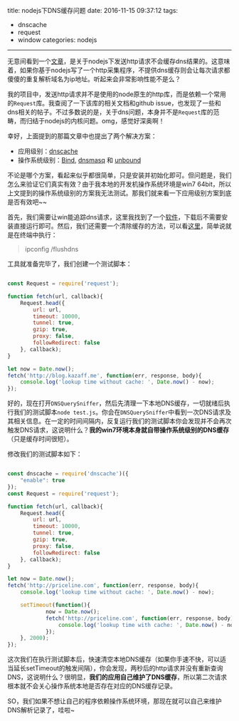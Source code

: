 title: nodejs下DNS缓存问题
date: 2016-11-15 09:37:12
tags:
- dnscache
- request
- window
categories: nodejs
---

无意间看到一个[文章](http://www.madhur.co.in/blog/2016/05/28/nodejs-dns-cache.html)，是关于nodejs下发送http请求不会缓存dns结果的。这意味着，如果你基于nodejs写了一个http采集程序，不提供dns缓存则会让每次请求都傻傻的重复解析域名为ip地址。听起来会非常影响性能不是么？

我的项目中，发送http请求并不是使用的node原生的http库，而是依赖一个常用的`Request`库。我查阅了一下该库的相关文档和github issue，也发现了一些和dns相关的帖子。不过多数说的是，关于dns问题，本身并不是`Request`库的范畴，而归结于nodejs的内核问题。omg，感觉好深奥啊！

幸好，上面提到的那篇文章中也提出了两个解决方案：

- 应用级别：[dnscache](https://github.com/yahoo/dnscache)
- 操作系统级别：[Bind](https://www.isc.org/downloads/bind/), [dnsmasq](http://www.thekelleys.org.uk/dnsmasq/doc.html) 和 [unbound](http://unbound.net/)

不论是哪个方案，看起来似乎都很简单，只是安装并初始化即可。但问题是，我们怎么来验证它们真实有效？由于我本地的开发机操作系统环境是win7 64bit，所以上文提到的操作系统级别的方案我无法测试。那我们就来看一下应用级别方案到底是否有效吧~~

首先，我们需要让win能追踪dns请求，这里我找到了一个[软件](http://www.nirsoft.net/utils/dns_query_sniffer.html)，下载后不需要安装直接运行即可。然后，我们还需要一个清除缓存的方法，可以看[这里](http://www.nenew.net/windows-dns-cache-clean.html)，简单说就是在终端中执行：

> ipconfig /flushdns

工具就准备完毕了，我们创建一个测试脚本：

```javascript

const Request = require('request');

function fetch(url, callback){
	Request.head({
		url: url,
		timeout: 10000,
		tunnel: true,
		gzip: true,
		proxy: false,
		followRedirect: false
	}, callback);
}

let now = Date.now();
fetch('http://blog.kazaff.me', function(err, response, body){
	console.log('lookup time without cache: ', Date.now() - now);
});

```

好的，现在打开`DNSQuerySniffer`，然后先清理一下本地DNS缓存，一切就绪后执行我们的测试脚本`node test.js`。你会在`DNSQuerySniffer`中看到一次DNS请求及其相关信息。在一定的时间间隔内，反复运行我们的测试脚本你会发现并不会再次触发DNS请求，这说明什么？**我的win7环境本身就自带操作系统级别的DNS缓存**（只是缓存时间很短）。

修改我们的测试脚本如下：

```javascript

const dnscache = require('dnscache')({
	"enable": true
});
const Request = require('request');

function fetch(url, callback){
	Request.head({
		url: url,
		timeout: 10000,
		tunnel: true,
		gzip: true,
		proxy: false,
		followRedirect: false
	}, callback);
}

let now = Date.now();
fetch('http://priceline.com', function(err, response, body){
	console.log('lookup time without cache: ', Date.now() - now);

	setTimeout(function(){
			now = Date.now();
			fetch('http://priceline.com', function(err, response, body){
				console.log('lookup time with cache: ', Date.now() - now);
			});
	}, 2000);
});

```

这次我们在执行测试脚本后，快速清空本地DNS缓存（如果你手速不快，可以适当延长setTimeout的触发间隔），你会发现，两秒后的http请求并没有重新查询DNS，这说明什么？很明显，**我们的应用自己维护了DNS缓存**，所以第二次请求根本就不会关心操作系统本地是否存在对应的DNS缓存记录。

SO，我们如果不想让自己的程序依赖操作系统环境，那现在就可以自己来维护DNS解析记录了，哇啦~
